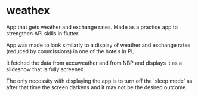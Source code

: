 # weathex

App that gets weather and exchange rates. Made as a practice app to strengthen API skills in flutter. 

App was made to look similarly to a display of weather and exchange rates (reduced by commissions) in one of the hotels in PL.

It fetched the data from accuweather and from NBP and displays it as a slideshow that is fully screened.

The only necessity with displaying the app is to turn off the 'sleep mode' as after that time the screen darkens and it may not be the desired outcome.
